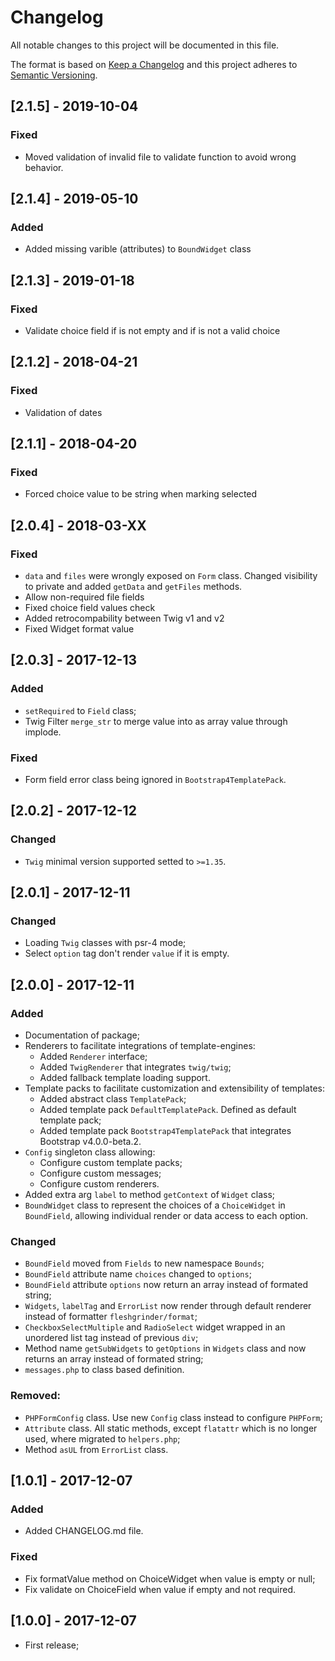 # Changelog
All notable changes to this project will be documented in this file.

The format is based on [Keep a Changelog](http://keepachangelog.com/)
and this project adheres to [Semantic Versioning](http://semver.org/).

## [2.1.5] - 2019-10-04
### Fixed
 - Moved validation of invalid file to validate function to avoid wrong behavior.

## [2.1.4] - 2019-05-10
### Added
 - Added missing varible (attributes) to `BoundWidget` class

## [2.1.3] - 2019-01-18
### Fixed
 - Validate choice field if is not empty and if is not a valid choice

## [2.1.2] - 2018-04-21
### Fixed
 - Validation of dates

## [2.1.1] - 2018-04-20
### Fixed
 - Forced choice value to be string when marking selected

## [2.0.4] - 2018-03-XX
### Fixed
 - `data` and `files` were wrongly exposed on `Form` class. Changed visibility to private and added `getData` and `getFiles` methods.
 - Allow non-required file fields
 - Fixed choice field values check
 - Added retrocompability between Twig v1 and v2
 - Fixed Widget format value

## [2.0.3] - 2017-12-13
### Added
 - `setRequired` to `Field` class;
 - Twig Filter `merge_str` to merge value into as array value through implode.

### Fixed
 - Form field error class being ignored in `Bootstrap4TemplatePack`.

## [2.0.2] - 2017-12-12
### Changed
 - `Twig` minimal version supported setted to `>=1.35`.

## [2.0.1] - 2017-12-11
### Changed
 - Loading `Twig` classes with psr-4 mode;
 - Select `option` tag don't render `value` if it is empty.

## [2.0.0] - 2017-12-11
### Added
 - Documentation of package;
 - Renderers to facilitate integrations of template-engines:
    - Added `Renderer` interface;
    - Added `TwigRenderer` that integrates `twig/twig`;
    - Added fallback template loading support.
 - Template packs to facilitate customization and extensibility of templates:
    - Added abstract class `TemplatePack`;
    - Added template pack `DefaultTemplatePack`. Defined as default template pack;
    - Added template pack `Bootstrap4TemplatePack` that integrates Bootstrap v4.0.0-beta.2.
 - `Config` singleton class allowing:
    - Configure custom template packs;
    - Configure custom messages;
    - Configure custom renderers.
 - Added extra arg `label` to method `getContext` of `Widget` class;
 - `BoundWidget` class to represent the choices of a `ChoiceWidget` in `BoundField`, allowing individual render or data access to each option.

### Changed
 - `BoundField` moved from `Fields` to new namespace `Bounds`;
 - `BoundField` attribute name `choices` changed to `options`;
 - `BoundField` attribute `options` now return an array instead of formated string;
 - `Widgets`, `labelTag` and `ErrorList` now render through default renderer instead of formatter `fleshgrinder/format`;
 - `CheckboxSelectMultiple` and `RadioSelect` widget wrapped in an unordered list tag instead of previous `div`;
 - Method name `getSubWidgets` to `getOptions` in `Widgets` class and now returns an array instead of formated string;
 - `messages.php` to class based definition.

### Removed:
 - `PHPFormConfig` class. Use new `Config` class instead to configure `PHPForm`;
 - `Attribute` class. All static methods, except `flatattr` which is no longer used, where migrated to `helpers.php`;
 - Method `asUL` from `ErrorList` class.

## [1.0.1] - 2017-12-07
### Added
 - Added CHANGELOG.md file.

### Fixed
 - Fix formatValue method on ChoiceWidget when value is empty or null;
 - Fix validate on ChoiceField when value if empty and not required.

## [1.0.0] - 2017-12-07
 - First release;
